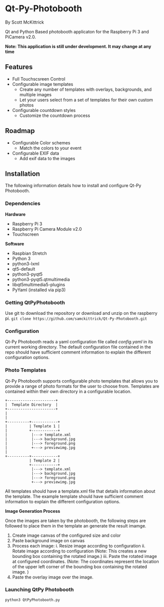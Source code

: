 # Qt-Py-Photobooth
By Scott McKittrick

Qt and Python Based photobooth applicaton for the Raspberry Pi 3 and PiCamera v2.0.

**Note: This application is still under development. It may change at any time**

## Features
* Full Touchscsreen Control
* Configurable image templates
  * Create any number of templates with overlays, backgrounds, and multiple images
  * Let your users select from a set of templates for their own custom photos
* Configurable countdown styles
  * Customize the countdown process

## Roadmap
* Configurable Color schemes
  * Match the colors to your event
* Configurable EXIF data
  * Add exif data to the images

## Installation
The following information details how to install and configure Qt-Py Photobooth.

### Dependencies
**Hardware**

* Raspberry Pi 3
* Raspberry Pi Camera Module v2.0 
* Touchscreen

**Software**

* Raspbian Stretch
* Python 3
* python3-lxml
* qt5-default
* python3-pyqt5
* python3-pyqt5.qtmultimedia
* libqt5multimedia5-plugins
* PyYaml (installed via pip3)

### Getting QtPyPhotobooth
Use git to download the repository or download and unzip on the raspberry pi.
`git clone https://github.com/samckittrick/Qt-Py-Photobooth.git`

### Configuration
Qt-Py Photobooth reads a yaml configuration file called *config.yaml* in its current working directory. The default configuration file contained in the repo should have sufficient comment information to explain the different configuration options. 

### Photo Templates
Qt-Py Photobooth supports configurable photo templates that allows you to provide a range of photo formats for the user to choose from. Templates are contained within their own directory in a configurable location.

```
+----------------------+
|  Template Directory  |
+----------------------+
|
|
+----------+------------+
|          | Template 1 |
|          +------------+
|           |---> template.xml
|           |---> background.jpg
|           |---> foreground.png
|           +---> previewimg.jpg
|
+----------+------------+
           | Template 2 |
           +------------+
            |---> template.xml
            |---> background.jpg
            |---> foreground.png
            +---> previewimg.jpg
```

All templates should have a template.xml file that details information about the template. The example template should have sufficient comment information to explain the different configuration options.

**Image Generation Process**

Once the images are taken by the photobooth, the following steps are followed to place them in the template an generate the result imamge.

1. Create image canvas of the configured size and color
2. Paste background image on canvas
3. Process each image:
   i. Resize image according to configuration
   ii. Rotate image according to configuration (Note: This creates a new bounding box containing the rotated image.)
   iii. Paste the rotated image at configured coordinates. (Note: The coordinates represent the location of the upper left corner of the bounding box containing the rotated image. )
4. Paste the overlay image over the image. 

### Launching QtPy Photobooth
`python3 QtPyPhotobooth.py`
